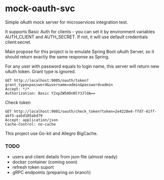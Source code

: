 # mock-oauth-svc

Simple oAuth mock server for microservices integration test.

It supports Basic Auth for clients - you can set it by environment variables AUTH_CLIENT and AUTH_SECRET. 
If not, it will use default credentials client:secret. 

Main propose for this project is to emulate Spring Boot oAuth Server, so it should return exactly the same response 
as Spring.

For any user with password equals to login name, this server will return new oAuth token. Grant type is ignored.

```
GET http://localhost:9005/oauth/token?grant_type=password&username=admin&password=admin
Accept: */*
Authorization: Basic Y2xpZW50OnNlY3JldA==  
```

Check token

```
GET http://localhost:9001/oauth/check_token?token=2e4228e4-ffd7-41ff-abf5-aa5d105abd79
Accept: application/json
Cache-Control: no-cache
```

This project use Go-kit and Allegro BigCache.

### TODO 

- users and client details from json file (almost ready)
- docker container (coming soon)
- refresh token suport
- gRPC endpoints (preparing on branch)
